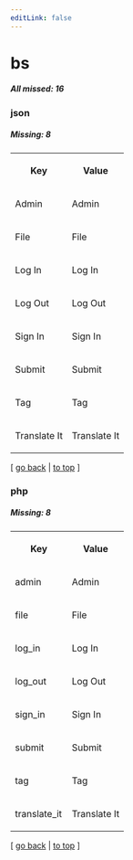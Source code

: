 ```yaml
---
editLink: false
---
```


# bs

##### All missed: 16


### json

##### Missing: 8

<table width="100%">
<tr><th width="50%">

Key

</th><th width="50%">

Value

</th></tr>
<tr><td width="50%">

Admin

</td><td width="50%">

Admin

</td></tr>
<tr><td width="50%">

File

</td><td width="50%">

File

</td></tr>
<tr><td width="50%">

Log In

</td><td width="50%">

Log In

</td></tr>
<tr><td width="50%">

Log Out

</td><td width="50%">

Log Out

</td></tr>
<tr><td width="50%">

Sign In

</td><td width="50%">

Sign In

</td></tr>
<tr><td width="50%">

Submit

</td><td width="50%">

Submit

</td></tr>
<tr><td width="50%">

Tag

</td><td width="50%">

Tag

</td></tr>
<tr><td width="50%">

Translate It

</td><td width="50%">

Translate It

</td></tr>
</table>

[ [go back](../status.md) | [to top](#) ]



### php

##### Missing: 8

<table width="100%">
<tr><th width="50%">

Key

</th><th width="50%">

Value

</th></tr>
<tr><td width="50%">

admin

</td><td width="50%">

Admin

</td></tr>
<tr><td width="50%">

file

</td><td width="50%">

File

</td></tr>
<tr><td width="50%">

log_in

</td><td width="50%">

Log In

</td></tr>
<tr><td width="50%">

log_out

</td><td width="50%">

Log Out

</td></tr>
<tr><td width="50%">

sign_in

</td><td width="50%">

Sign In

</td></tr>
<tr><td width="50%">

submit

</td><td width="50%">

Submit

</td></tr>
<tr><td width="50%">

tag

</td><td width="50%">

Tag

</td></tr>
<tr><td width="50%">

translate_it

</td><td width="50%">

Translate It

</td></tr>
</table>

[ [go back](../status.md) | [to top](#) ]

